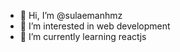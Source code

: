- 👋 Hi, I’m @sulaemanhmz
- 👀 I’m interested in web development
- 🌱 I’m currently learning reactjs


<!---
sulaemanhmz/sulaemanhmz is a ✨ special ✨ repository because its `README.md` (this file) appears on your GitHub profile.
You can click the Preview link to take a look at your changes.
--->
